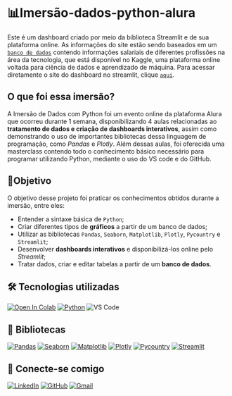 # 📊Imersão-dados-python-alura
Este é um dashboard criado por meio da biblioteca Streamlit e de sua plataforma online. As informações do site estão sendo baseados em um [`banco de dados`](https://raw.githubusercontent.com/guilhermeonrails/data-jobs/refs/heads/main/salaries.csv) contendo informações salariais de diferentes profissões na área da tecnologia, que está disponível no Kaggle, uma plataforma online voltada para ciência de dados e aprendizado de máquina. Para acessar diretamente o site do dashboard no streamlit, clique [`aqui`](https://imersao-dados-python-alura-mdiogof.streamlit.app/).

## O que foi essa imersão?
A Imersão de Dados com Python foi um evento online da plataforma Alura que ocorreu durante 1 semana, disponibilizando 4 aulas relacionadas ao **tratamento de dados e criação de dashboards interativos**, assim como demonstrando o uso de importantes bibliotecas dessa linguagem de programação, como *Pandas* e *Plotly*. Além dessas aulas, foi oferecida uma masterclass contendo todo o conhecimento básico necessário para programar utilizando Python, mediante o uso do VS code e do GitHub.

## 🎯Objetivo
O objetivo desse projeto foi praticar os conhecimentos obtidos durante a imersão, entre eles:
- Entender a sintaxe básica de `Python`;
- Criar diferentes tipos de **gráficos** a partir de um banco de dados;
- Utilizar as bibliotecas `Pandas`, `Seaborn`, `Matplotlib`, `Plotly`, `Pycountry` e `Streamlit`;
- Desenvolver **dashboards interativos** e disponibilizá-los online pelo *Streamlit*;
- Tratar dados, criar e editar tabelas a partir de um **banco de dados**.

## 🛠️ Tecnologias utilizadas
[![Open In Colab](https://colab.research.google.com/assets/colab-badge.svg)](https://colab.research.google.com/github/diogoferraz/meu-projeto/blob/main/notebook.ipynb)
[![Python](https://img.shields.io/badge/Python-3776AB?style=for-the-badge&logo=python&logoColor=white)](https://www.python.org/)
![VS Code](https://img.shields.io/badge/Vscode-007ACC?style=for-the-badge&logo=visual-studio-code&logoColor=white)

## 📖 Bibliotecas
[![Pandas](https://img.shields.io/badge/Pandas-150458?style=for-the-badge&logo=pandas&logoColor=white)](https://pandas.pydata.org/)
[![Seaborn](https://img.shields.io/badge/Seaborn-4C72B0?style=for-the-badge&logo=python&logoColor=white)](https://seaborn.pydata.org/)
[![Matplotlib](https://img.shields.io/badge/Matplotlib-11557C?style=for-the-badge&logo=python&logoColor=white)](https://matplotlib.org/)
[![Plotly](https://img.shields.io/badge/Plotly-3F4F75?style=for-the-badge&logo=plotly&logoColor=white)](https://plotly.com/python/)
[![Pycountry](https://img.shields.io/badge/Pycountry-009688?style=for-the-badge&logo=python&logoColor=white)](https://pypi.org/project/pycountry/)
[![Streamlit](https://img.shields.io/badge/Streamlit-FF4B4B?style=for-the-badge&logo=streamlit&logoColor=white)](https://streamlit.io/)

## 🔗 Conecte-se comigo
[![LinkedIn](https://img.shields.io/badge/LinkedIn-0077B5?style=for-the-badge&logo=linkedin&logoColor=white)](https://www.linkedin.com/in/diogo-melo-ferraz/)
[![GitHub](https://img.shields.io/badge/GitHub-100000?style=for-the-badge&logo=github&logoColor=white)](https://github.com/mdiogof)
[![Gmail](https://img.shields.io/badge/Gmail-333333?style=for-the-badge&logo=gmail&logoColor=red)](mailto:diogomeloferraz@gmail.com)

